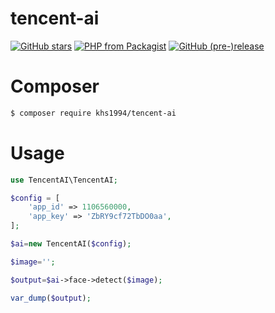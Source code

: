# tencent-ai

[![GitHub stars](https://img.shields.io/github/stars/khs1994-php/tencent-ai.svg?style=social&label=Stars)](https://github.com/khs1994-php/tencent-ai) [![PHP from Packagist](https://img.shields.io/packagist/php-v/khs1994/tencent-ai.svg)](https://packagist.org/packages/khs1994/tencent-ai) [![GitHub (pre-)release](https://img.shields.io/github/release/khs1994-php/tencent-ai/all.svg)](https://github.com/khs1994-php/tencent-ai/releases)

# Composer

```bash
$ composer require khs1994/tencent-ai
```

# Usage

```php
use TencentAI\TencentAI;

$config = [
    'app_id' => 1106560000,
    'app_key' => 'ZbRY9cf72TbDO0aa',
];

$ai=new TencentAI($config);

$image='';

$output=$ai->face->detect($image);

var_dump($output);
```
